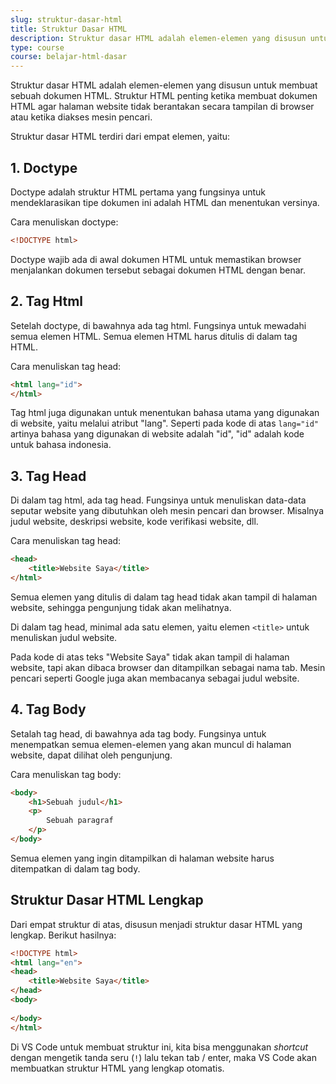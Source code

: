 ```yaml
---
slug: struktur-dasar-html
title: Struktur Dasar HTML
description: Struktur dasar HTML adalah elemen-elemen yang disusun untuk membuat sebuah dokumen HTML
type: course
course: belajar-html-dasar
---
```


Struktur dasar HTML adalah elemen-elemen yang disusun untuk membuat sebuah dokumen HTML. Struktur HTML penting ketika membuat dokumen HTML agar halaman website tidak berantakan secara tampilan di browser atau ketika diakses mesin pencari.

Struktur dasar HTML terdiri dari empat elemen, yaitu:

## 1. Doctype

Doctype adalah struktur HTML pertama yang fungsinya untuk mendeklarasikan tipe dokumen ini adalah HTML dan menentukan versinya.

Cara menuliskan doctype:

```html
<!DOCTYPE html>
```

Doctype wajib ada di awal dokumen HTML untuk memastikan browser menjalankan dokumen tersebut sebagai dokumen HTML dengan benar.

## 2. Tag Html

Setelah doctype, di bawahnya ada tag html. Fungsinya untuk mewadahi semua elemen HTML. Semua elemen HTML harus ditulis di dalam tag HTML.

Cara menuliskan tag head:

```html
<html lang="id">
</html>
```

Tag html juga digunakan untuk menentukan bahasa utama yang digunakan di website, yaitu melalui atribut "lang". Seperti pada kode di atas `lang="id"` artinya bahasa yang digunakan di website adalah "id", "id" adalah kode untuk bahasa indonesia.

## 3. Tag Head

Di dalam tag html, ada tag head. Fungsinya untuk menuliskan data-data seputar website yang dibutuhkan oleh mesin pencari dan browser. Misalnya judul website, deskripsi website, kode verifikasi website, dll.

Cara menuliskan tag head:

```html
<head>
    <title>Website Saya</title>
</html>
```

Semua elemen yang ditulis di dalam tag head tidak akan tampil di halaman website, sehingga pengunjung tidak akan melihatnya.

Di dalam tag head, minimal ada satu elemen, yaitu elemen `<title>` untuk menuliskan judul website.

Pada kode di atas teks "Website Saya" tidak akan tampil di halaman website, tapi akan dibaca browser dan ditampilkan sebagai nama tab. Mesin pencari seperti Google juga akan membacanya sebagai judul website.

## 4. Tag Body

Setalah tag head, di bawahnya ada tag body. Fungsinya untuk menempatkan semua elemen-elemen yang akan muncul di halaman website, dapat dilihat oleh pengunjung.

Cara menuliskan tag body:

```html
<body>
    <h1>Sebuah judul</h1>
    <p>
        Sebuah paragraf 
    </p>
</body>
```

Semua elemen yang ingin ditampilkan di halaman website harus ditempatkan di dalam tag body.

## Struktur Dasar HTML Lengkap

Dari empat struktur di atas, disusun menjadi struktur dasar HTML yang lengkap. Berikut hasilnya:

```html
<!DOCTYPE html>
<html lang="en">
<head>
    <title>Website Saya</title>
</head>
<body>
    
</body>
</html>
```

Di VS Code untuk membuat struktur ini, kita bisa menggunakan *shortcut* dengan mengetik tanda seru (`!`) lalu tekan tab / enter, maka VS Code akan membuatkan struktur HTML yang lengkap otomatis.
